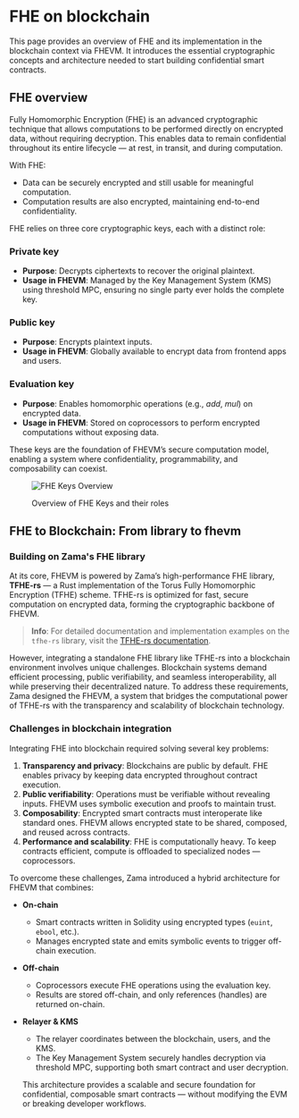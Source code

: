 # FHE on blockchain

This page provides an overview of FHE and its implementation in the blockchain context via FHEVM. It introduces the
essential cryptographic concepts and architecture needed to start building confidential smart contracts.

## **FHE overview**

Fully Homomorphic Encryption (FHE) is an advanced cryptographic technique that allows computations to be performed
directly on encrypted data, without requiring decryption. This enables data to remain confidential throughout its entire
lifecycle — at rest, in transit, and during computation.

With FHE:

- Data can be securely encrypted and still usable for meaningful computation.
- Computation results are also encrypted, maintaining end-to-end confidentiality.

FHE relies on three core cryptographic keys, each with a distinct role:

### **Private key**

- **Purpose**: Decrypts ciphertexts to recover the original plaintext.
- **Usage in FHEVM**: Managed by the Key Management System (KMS) using threshold MPC, ensuring no single party ever
  holds the complete key.

### **Public key**

- **Purpose**: Encrypts plaintext inputs.
- **Usage in FHEVM**: Globally available to encrypt data from frontend apps and users.

### **Evaluation key**

- **Purpose**: Enables homomorphic operations (e.g., _add_, _mul_) on encrypted data.
- **Usage in FHEVM**: Stored on coprocessors to perform encrypted computations without exposing data.

These keys are the foundation of FHEVM’s secure computation model, enabling a system where confidentiality,
programmability, and composability can coexist.

<figure><img src="../../.gitbook/assets/keys_fhe.png" alt="FHE Keys Overview"><figcaption><p>Overview of FHE Keys and their roles</p></figcaption></figure>

## **FHE to Blockchain: From library to fhevm**

### **Building on Zama's FHE library**

At its core, FHEVM is powered by Zama’s high-performance FHE library, **TFHE-rs** — a Rust implementation of the Torus
Fully Homomorphic Encryption (TFHE) scheme. TFHE-rs is optimized for fast, secure computation on encrypted data, forming
the cryptographic backbone of FHEVM.

> **Info**: For detailed documentation and implementation examples on the `tfhe-rs` library, visit the
> [TFHE-rs documentation](https://docs.zama.ai/tfhe-rs).

However, integrating a standalone FHE library like TFHE-rs into a blockchain environment involves unique challenges.
Blockchain systems demand efficient processing, public verifiability, and seamless interoperability, all while
preserving their decentralized nature. To address these requirements, Zama designed the FHEVM, a system that bridges the
computational power of TFHE-rs with the transparency and scalability of blockchain technology.

### **Challenges in blockchain integration**

Integrating FHE into blockchain required solving several key problems:

1. **Transparency and privacy**: Blockchains are public by default. FHE enables privacy by keeping data encrypted
   throughout contract execution.
2. **Public verifiability**: Operations must be verifiable without revealing inputs. FHEVM uses symbolic execution and
   proofs to maintain trust.
3. **Composability**: Encrypted smart contracts must interoperate like standard ones. FHEVM allows encrypted state to be
   shared, composed, and reused across contracts.
4. **Performance and scalability**: FHE is computationally heavy. To keep contracts efficient, compute is offloaded to
   specialized nodes — coprocessors.

To overcome these challenges, Zama introduced a hybrid architecture for FHEVM that combines:

- **On-chain**
  - Smart contracts written in Solidity using encrypted types (`euint`, `ebool`, etc.).
  - Manages encrypted state and emits symbolic events to trigger off-chain execution.
- **Off-chain**
  - Coprocessors execute FHE operations using the evaluation key.
  - Results are stored off-chain, and only references (handles) are returned on-chain.
- **Relayer & KMS**

  - The relayer coordinates between the blockchain, users, and the KMS.
  - The Key Management System securely handles decryption via threshold MPC, supporting both smart contract and user
    decryption.

  This architecture provides a scalable and secure foundation for confidential, composable smart contracts — without
  modifying the EVM or breaking developer workflows.
